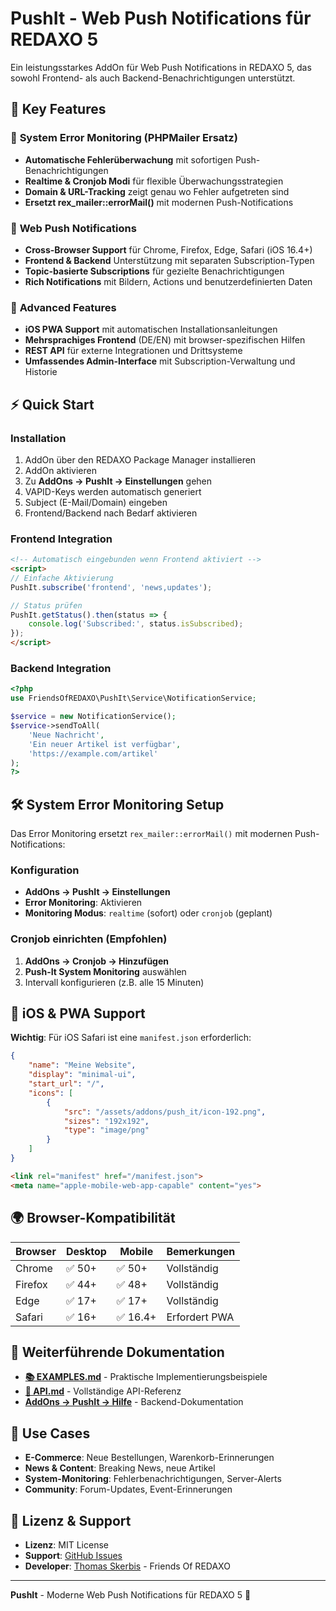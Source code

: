 # PushIt - Web Push Notifications für REDAXO 5

Ein leistungsstarkes AddOn für Web Push Notifications in REDAXO 5, das sowohl Frontend- als auch Backend-Benachrichtigungen unterstützt.

## 🚀 **Key Features**

### 🚨 **System Error Monitoring** (PHPMailer Ersatz)
- **Automatische Fehlerüberwachung** mit sofortigen Push-Benachrichtigungen
- **Realtime & Cronjob Modi** für flexible Überwachungsstrategien  
- **Domain & URL-Tracking** zeigt genau wo Fehler aufgetreten sind
- **Ersetzt rex_mailer::errorMail()** mit modernen Push-Notifications

### 📱 **Web Push Notifications** 
- **Cross-Browser Support** für Chrome, Firefox, Edge, Safari (iOS 16.4+)
- **Frontend & Backend** Unterstützung mit separaten Subscription-Typen
- **Topic-basierte Subscriptions** für gezielte Benachrichtigungen
- **Rich Notifications** mit Bildern, Actions und benutzerdefinierten Daten

### 🎯 **Advanced Features**
- **iOS PWA Support** mit automatischen Installationsanleitungen
- **Mehrsprachiges Frontend** (DE/EN) mit browser-spezifischen Hilfen
- **REST API** für externe Integrationen und Drittsysteme
- **Umfassendes Admin-Interface** mit Subscription-Verwaltung und Historie

## ⚡ **Quick Start**

### Installation
1. AddOn über den REDAXO Package Manager installieren
2. AddOn aktivieren
3. Zu **AddOns → PushIt → Einstellungen** gehen
4. VAPID-Keys werden automatisch generiert
5. Subject (E-Mail/Domain) eingeben
6. Frontend/Backend nach Bedarf aktivieren

### Frontend Integration
```html
<!-- Automatisch eingebunden wenn Frontend aktiviert -->
<script>
// Einfache Aktivierung
PushIt.subscribe('frontend', 'news,updates');

// Status prüfen
PushIt.getStatus().then(status => {
    console.log('Subscribed:', status.isSubscribed);
});
</script>
```

### Backend Integration
```php
<?php
use FriendsOfREDAXO\PushIt\Service\NotificationService;

$service = new NotificationService();
$service->sendToAll(
    'Neue Nachricht',
    'Ein neuer Artikel ist verfügbar',
    'https://example.com/artikel'
);
?>
```

## 🛠️ **System Error Monitoring Setup**

Das Error Monitoring ersetzt `rex_mailer::errorMail()` mit modernen Push-Notifications:

### Konfiguration
- **AddOns → PushIt → Einstellungen**
- **Error Monitoring**: Aktivieren
- **Monitoring Modus**: `realtime` (sofort) oder `cronjob` (geplant)

### Cronjob einrichten (Empfohlen)
1. **AddOns → Cronjob → Hinzufügen**
2. **Push-It System Monitoring** auswählen
3. Intervall konfigurieren (z.B. alle 15 Minuten)

## 📱 **iOS & PWA Support**

**Wichtig**: Für iOS Safari ist eine `manifest.json` erforderlich:

```json
{
    "name": "Meine Website",
    "display": "minimal-ui",
    "start_url": "/",
    "icons": [
        {
            "src": "/assets/addons/push_it/icon-192.png",
            "sizes": "192x192",
            "type": "image/png"
        }
    ]
}
```

```html
<link rel="manifest" href="/manifest.json">
<meta name="apple-mobile-web-app-capable" content="yes">
```

## 🌍 **Browser-Kompatibilität**

| Browser | Desktop | Mobile | Bemerkungen |
|---------|---------|---------|-------------|
| Chrome  | ✅ 50+  | ✅ 50+  | Vollständig |
| Firefox | ✅ 44+  | ✅ 48+  | Vollständig |
| Edge    | ✅ 17+  | ✅ 17+  | Vollständig |
| Safari  | ✅ 16+  | ✅ 16.4+| Erfordert PWA |

## 🔗 **Weiterführende Dokumentation**

- **[📚 EXAMPLES.md](EXAMPLES.md)** - Praktische Implementierungsbeispiele
- **[📖 API.md](API.md)** - Vollständige API-Referenz
- **[AddOns → PushIt → Hilfe](help)** - Backend-Dokumentation

## 🎯 **Use Cases**

- **E-Commerce**: Neue Bestellungen, Warenkorb-Erinnerungen
- **News & Content**: Breaking News, neue Artikel
- **System-Monitoring**: Fehlerbenachrichtigungen, Server-Alerts
- **Community**: Forum-Updates, Event-Erinnerungen

## 📄 **Lizenz & Support**

- **Lizenz**: MIT License
- **Support**: [GitHub Issues](https://github.com/FriendsOfREDAXO/push_it/issues)
- **Developer**: [Thomas Skerbis](https://github.com/skerbis) - Friends Of REDAXO

---

**PushIt** - Moderne Web Push Notifications für REDAXO 5 🚀

